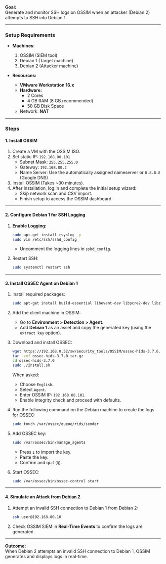 **Goal:**  
Generate and monitor SSH logs on OSSIM when an attacker (Debian 2) attempts to SSH into Debian 1.

---

### **Setup Requirements**

- **Machines:**
    
    1. OSSIM (SIEM tool)
    2. Debian 1 (Target machine)
    3. Debian 2 (Attacker machine)
- **Resources:**
    
    - **VMware Workstation 16.x**
    - **Hardware:**
        - 2 Cores
        - 4 GB RAM (8 GB recommended)
        - 50 GB Disk Space
    - Network: **NAT**

---

### **Steps**

#### **1. Install OSSIM**

1. Create a VM with the OSSIM ISO.
2. Set static IP: `192.168.80.101`
    - Subnet Mask: `255.255.255.0`
    - Gateway: `192.168.80.2`
    - Name Server: Use the automatically assigned nameserver or `8.8.8.8` (Google DNS)
3. Install OSSIM (Takes ~30 minutes).
4. After installation, log in and complete the initial setup wizard:
    - Skip network scan and CSV import.
    - Finish setup to access the OSSIM dashboard.

---

#### **2. Configure Debian 1 for SSH Logging**

1. **Enable Logging:**
    
    ```bash
    sudo apt-get install rsyslog -y
    sudo vim /etc/ssh/sshd_config
    ```
    
    - Uncomment the logging lines in `sshd_config`.
2. Restart SSH:
    
    ```bash
    sudo systemctl restart ssh
    ```
    

---

#### **3. Install OSSEC Agent on Debian 1**

1. Install required packages:
    
    ```bash
    sudo apt-get install build-essential libevent-dev libpcre2-dev libz-dev libssl-dev ca-certificates libsystemd-dev -y
    ```
    
2. Add the client machine in OSSIM:
    
    - Go to **Environment > Detection > Agent**.
    - Add **Debian 1** as an asset and copy the generated key (using the `extract key` option).
3. Download and install OSSEC:
       
    ```bash
    wget https://192.168.0.52/sw/security_tools/OSSIM/ossec-hids-3.7.0.tar.gz
    tar -zxf ossec-hids-3.7.0.tar.gz
    cd ossec-hids-3.7.0
    sudo ./install.sh
    ```
    When asked:
    - Choose `English`.
    - Select `Agent`.
    - Enter OSSIM IP: `192.168.80.101`. 
    - Enable integrity check and proceed with defaults.
4. Run the following command on the Debian machine to create the logs for OSSEC:
   
   ```bash
   sudo touch /var/ossec/queue/rids/sender
	```
5. Add OSSEC key:
    
    ```bash
    sudo /var/ossec/bin/manage_agents
    ```
    
    - Press `I` to import the key.
    - Paste the key.
    - Confirm and quit (`Q`).
6. Start OSSEC:
    
    ```bash
    sudo /var/ossec/bin/ossec-control start
    ```
    

---

#### **4. Simulate an Attack from Debian 2**

1. Attempt an invalid SSH connection to Debian 1 from Debian 2:
    
    ```bash
    ssh user@192.168.80.10
    ```
    
2. Check OSSIM SIEM in **Real-Time Events** to confirm the logs are generated.
    

---

**Outcome:**  
When Debian 2 attempts an invalid SSH connection to Debian 1, OSSIM generates and displays logs in real-time.